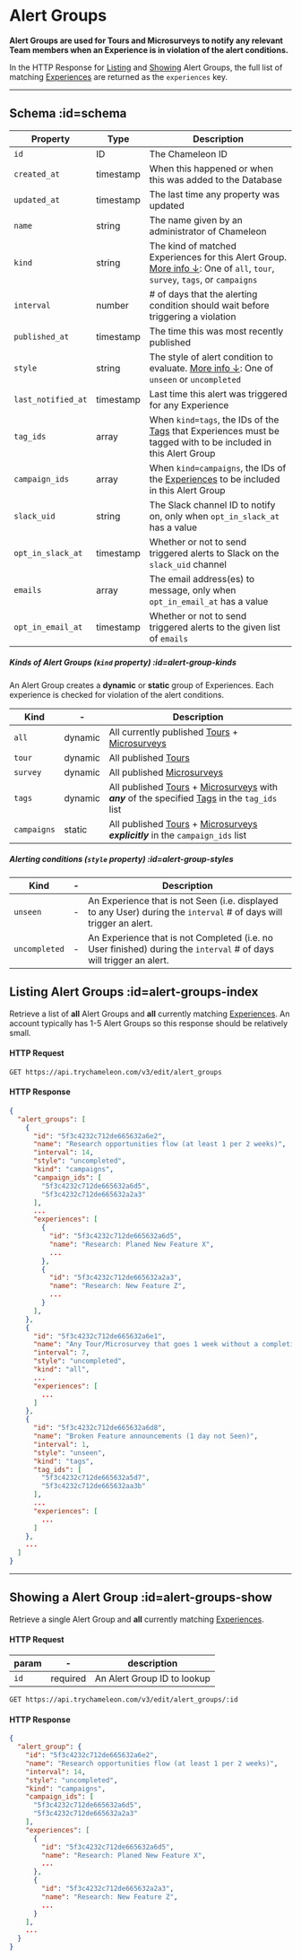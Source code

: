 # Alert Groups

**Alert Groups are used for Tours and Microsurveys to notify any relevant Team members when an Experience is in violation of the alert conditions.**

In the HTTP Response for [Listing](apis/alert-groups.md?id=alert-groups-index) and [Showing](apis/alert-groups.md?id=alert-groups-show) Alert Groups,
the full list of matching [Experiences](concepts/experiences.md) are returned as the `experiences` key.

-------


## Schema :id=schema

| Property | Type | Description |
| --- | --- | --- |
| `id` | ID | The Chameleon ID |
| `created_at` | timestamp | When this happened or when this was added to the Database |
| `updated_at` | timestamp | The last time any property was updated |
| `name` | string | The name given by an administrator of Chameleon |
| `kind` | string | The kind of matched Experiences for this Alert Group. [More info ↓](apis/alert-groups.md?id=alert-group-kinds): One of `all`, `tour`, `survey`, `tags`, or `campaigns` |
| `interval` | number | # of days that the alerting condition should wait before triggering a violation |
| `published_at` | timestamp | The time this was most recently published |
| `style` | string | The style of alert condition to evaluate. [More info ↓](apis/alert-groups.md?id=alert-group-styles): One of `unseen` or `uncompleted` |
| `last_notified_at` | timestamp | Last time this alert was triggered for any Experience |
| `tag_ids` | array | When `kind=tags`, the IDs of the [Tags](apis/tags.md) that Experiences must be tagged with to be included in this Alert Group |
| `campaign_ids` | array | When `kind=campaigns`, the IDs of the [Experiences](concepts/experiences.md) to be included in this Alert Group |
| `slack_uid` | string | The Slack channel ID to notify on, only when `opt_in_slack_at` has a value |
| `opt_in_slack_at` | timestamp | Whether or not to send triggered alerts to Slack on the `slack_uid` channel |
| `emails` | array | The email address(es) to message, only when `opt_in_email_at` has a value |
| `opt_in_email_at` | timestamp | Whether or not to send triggered alerts to the given list of `emails` |


##### Kinds of Alert Groups (`kind` property) :id=alert-group-kinds

An Alert Group creates a **dynamic** or **static** group of Experiences. Each experience is checked for violation of the alert conditions.

| Kind | - | Description |
| --- | --- | --- |
| `all` | dynamic | All currently published [Tours](apis/tours.md) + [Microsurveys](apis/surveys.md) |
| `tour` | dynamic | All published [Tours](apis/tours.md) |
| `survey` | dynamic | All published [Microsurveys](apis/surveys.md) |
| `tags` | dynamic | All published [Tours](apis/tours.md) + [Microsurveys](apis/surveys.md) with **_any_** of the specified [Tags](apis/tags.md) in the `tag_ids` list |
| `campaigns` | static | All published [Tours](apis/tours.md) + [Microsurveys](apis/surveys.md) **_explicitly_** in the `campaign_ids` list |


##### Alerting conditions (`style` property) :id=alert-group-styles
| Kind | - | Description |
| --- | --- | --- |
| `unseen` | - | An Experience that is not Seen (i.e. displayed to any User) during the `interval` # of days will trigger an alert. |
| `uncompleted` | - | An Experience that is not Completed (i.e. no User finished) during the `interval` # of days will trigger an alert. |


## Listing Alert Groups :id=alert-groups-index

Retrieve a list of **all** Alert Groups and **all** currently matching [Experiences](concepts/experiences.md).
An account typically has 1-5 Alert Groups so this response should be relatively small.

#### HTTP Request

```
GET https://api.trychameleon.com/v3/edit/alert_groups
```


#### HTTP Response

```json
{
  "alert_groups": [
    {
      "id": "5f3c4232c712de665632a6e2",
      "name": "Research opportunities flow (at least 1 per 2 weeks)",
      "interval": 14,
      "style": "uncompleted",
      "kind": "campaigns",
      "campaign_ids": [
        "5f3c4232c712de665632a6d5",
        "5f3c4232c712de665632a2a3"
      ],
      ...
      "experiences": [
        {
          "id": "5f3c4232c712de665632a6d5",
          "name": "Research: Planed New Feature X",
          ...
        },
        {
          "id": "5f3c4232c712de665632a2a3",
          "name": "Research: New Feature Z",
          ...
        }
      ],
    },
    {
      "id": "5f3c4232c712de665632a6e1",
      "name": "Any Tour/Microsurvey that goes 1 week without a completion",
      "interval": 7,
      "style": "uncompleted",
      "kind": "all",
      ...
      "experiences": [
        ...
      ]
    },
    {
      "id": "5f3c4232c712de665632a6d8",
      "name": "Broken Feature announcements (1 day not Seen)",
      "interval": 1,
      "style": "unseen",
      "kind": "tags",
      "tag_ids": [
        "5f3c4232c712de665632a5d7",
        "5f3c4232c712de665632aa3b"
      ],
      ...
      "experiences": [
        ...
      ]
    },
    ...
  ]
}
```

-----

## Showing a Alert Group :id=alert-groups-show

Retrieve a single Alert Group and **all** currently matching [Experiences](concepts/experiences.md).

#### HTTP Request

| param | -        | description |
|---|---|---|
| `id`  | required | An Alert Group ID to lookup |


```
GET https://api.trychameleon.com/v3/edit/alert_groups/:id
```

#### HTTP Response

```json
{
  "alert_group": {
    "id": "5f3c4232c712de665632a6e2",
    "name": "Research opportunities flow (at least 1 per 2 weeks)",
    "interval": 14,
    "style": "uncompleted",
    "kind": "campaigns",
    "campaign_ids": [
      "5f3c4232c712de665632a6d5",
      "5f3c4232c712de665632a2a3"
    ],
    "experiences": [
      {
        "id": "5f3c4232c712de665632a6d5",
        "name": "Research: Planed New Feature X",
        ...
      },
      {
        "id": "5f3c4232c712de665632a2a3",
        "name": "Research: New Feature Z",
        ...
      }
    ],
    ...
  }
}
```


